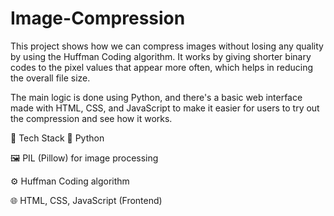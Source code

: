 # Image-Compression
This project shows how we can compress images without losing any quality by using the Huffman Coding algorithm. It works by giving shorter binary codes to the pixel values that appear more often, which helps in reducing the overall file size.

The main logic is done using Python, and there's a basic web interface made with HTML, CSS, and JavaScript to make it easier for users to try out the compression and see how it works.

📂 Tech Stack
🐍 Python

🖼️ PIL (Pillow) for image processing

⚙️ Huffman Coding algorithm

🌐 HTML, CSS, JavaScript (Frontend)
